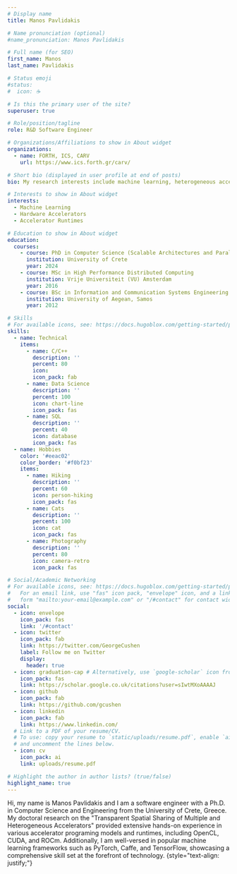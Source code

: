 ```yaml
---
# Display name
title: Manos Pavlidakis

# Name pronunciation (optional)
#name_pronunciation: Manos Pavlidakis

# Full name (for SEO)
first_name: Manos
last_name: Pavlidakis

# Status emoji
#status:
#  icon: ☕️

# Is this the primary user of the site?
superuser: true

# Role/position/tagline
role: R&D Software Engineer

# Organizations/Affiliations to show in About widget
organizations:
  - name: FORTH, ICS, CARV
    url: https://www.ics.forth.gr/carv/

# Short bio (displayed in user profile at end of posts)
bio: My research interests include machine learning, heterogeneous accelerators, and accelerator runtimes.

# Interests to show in About widget
interests:
  - Machine Learning
  - Hardware Accelerators
  - Accelerator Runtimes

# Education to show in About widget
education:
  courses:
    - course: PhD in Computer Science (Scalable Architectures and Parallel Programming)
      institution: University of Crete 
      year: 2024
    - course: MSc in High Performance Distributed Computing
      institution: Vrije Universiteit (VU) Amsterdam
      year: 2016
    - course: BSc in Information and Communication Systems Engineering
      institution: University of Aegean, Samos
      year: 2012

# Skills
# For available icons, see: https://docs.hugoblox.com/getting-started/page-builder/#icons
skills:
  - name: Technical
    items:
      - name: C/C++
        description: ''
        percent: 80
        icon: 
        icon_pack: fab
      - name: Data Science
        description: ''
        percent: 100
        icon: chart-line
        icon_pack: fas
      - name: SQL
        description: ''
        percent: 40
        icon: database
        icon_pack: fas
  - name: Hobbies
    color: '#eeac02'
    color_border: '#f0bf23'
    items:
      - name: Hiking
        description: ''
        percent: 60
        icon: person-hiking
        icon_pack: fas
      - name: Cats
        description: ''
        percent: 100
        icon: cat
        icon_pack: fas
      - name: Photography
        description: ''
        percent: 80
        icon: camera-retro
        icon_pack: fas

# Social/Academic Networking
# For available icons, see: https://docs.hugoblox.com/getting-started/page-builder/#icons
#   For an email link, use "fas" icon pack, "envelope" icon, and a link in the
#   form "mailto:your-email@example.com" or "/#contact" for contact widget.
social:
  - icon: envelope
    icon_pack: fas
    link: '/#contact'
  - icon: twitter
    icon_pack: fab
    link: https://twitter.com/GeorgeCushen
    label: Follow me on Twitter
    display:
      header: true
  - icon: graduation-cap # Alternatively, use `google-scholar` icon from `ai` icon pack
    icon_pack: fas
    link: https://scholar.google.co.uk/citations?user=sIwtMXoAAAAJ
  - icon: github
    icon_pack: fab
    link: https://github.com/gcushen
  - icon: linkedin
    icon_pack: fab
    link: https://www.linkedin.com/
  # Link to a PDF of your resume/CV.
  # To use: copy your resume to `static/uploads/resume.pdf`, enable `ai` icons in `params.yaml`,
  # and uncomment the lines below.
  - icon: cv
    icon_pack: ai
    link: uploads/resume.pdf

# Highlight the author in author lists? (true/false)
highlight_name: true
---
```


 Hi, my name is Manos Pavlidakis and I am a software engineer with a Ph.D. in Computer Science and Engineering from the <link rel="stylesheet" href="https://www.csd.uoc.gr/"/>University of Crete, Greece. My doctoral research on the "Transparent Spatial Sharing of Multiple and Heterogeneous Accelerators" provided extensive hands-on experience in various accelerator programing models and runtimes, including OpenCL, CUDA, and ROCm. Additionally, I am well-versed in popular machine learning frameworks such as PyTorch, Caffe, and TensorFlow, showcasing a comprehensive skill set at the forefront of technology.
{style="text-align: justify;"}
